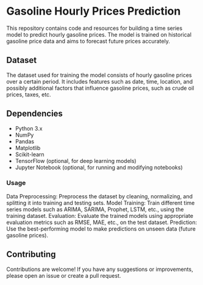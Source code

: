 # Gasoline Hourly Prices Prediction

This repository contains code and resources for building a time series model to predict hourly gasoline prices. The model is trained on historical gasoline price data and aims to forecast future prices accurately.

## Dataset

The dataset used for training the model consists of hourly gasoline prices over a certain period. It includes features such as date, time, location, and possibly additional factors that influence gasoline prices, such as crude oil prices, taxes, etc.

## Dependencies

- Python 3.x
- NumPy
- Pandas
- Matplotlib
- Scikit-learn
- TensorFlow (optional, for deep learning models)
- Jupyter Notebook (optional, for running and modifying notebooks)

### Usage
Data Preprocessing: Preprocess the dataset by cleaning, normalizing, and splitting it into training and testing sets.
Model Training: Train different time series models such as ARIMA, SARIMA, Prophet, LSTM, etc., using the training dataset.
Evaluation: Evaluate the trained models using appropriate evaluation metrics such as RMSE, MAE, etc., on the test dataset.
Prediction: Use the best-performing model to make predictions on unseen data (future gasoline prices).

## Contributing
Contributions are welcome! If you have any suggestions or improvements, please open an issue or create a pull request.
